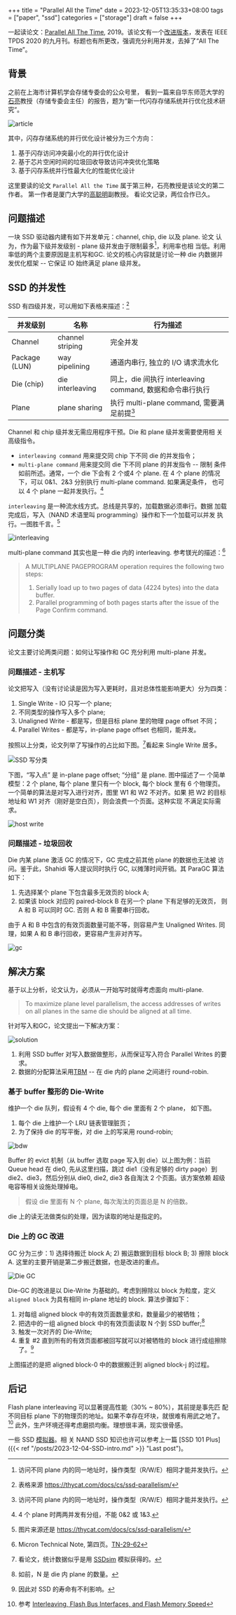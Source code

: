 +++
title = "Parallel All the Time"
date = 2023-12-05T13:35:33+08:00
tags = ["paper", "ssd"]
categories = ["storage"]
draft = false
+++

一起读论文：[Parallel All The Time](https://storageconference.us/2019/Research/ParallelAllTheTime.pdf), 2019。该论文有一个[改进版本](https://par.nsf.gov/servlets/purl/10216637)，发表在 IEEE TPDS 2020 的九月刊。标题也有所更改，强调充分利用并发，去掉了“All The Time”。

## 背景

之前在上海市计算机学会存储专委会的公众号里，
看到一篇来自华东师范大学的[石亮](https://faculty.ecnu.edu.cn/_s16/sl2_13905/main.psp?eqid=9432b45f000d3fbc00000003645d937e)教授（存储专委会主任）的报告，题为“新一代闪存存储系统并行优化技术研究”。

![article](/media/sl-article.png)

其中，闪存存储系统的并行优化设计被分为三个方向：

1. 基于闪存访问冲突最小化的并行优化设计
2. 基于芯片空闲时间的垃圾回收导致访问冲突优化策略
3. 基于闪存系统并行性最大化的性能优化设计

这里要读的论文 `Parallel All the Time` 属于第三种，石亮教授是该论文的第二作者。
第一作者是厦门大学的[高聪明](https://informatics.xmu.edu.cn/info/1425/31239.htm)副教授。
看论文记录，两位合作已久。

## 问题描述

一块 SSD 驱动器内建有如下并发单元：channel, chip, die 以及 plane. 论文
认为，作为最下级并发级别 - plane 级并发由于限制最多[^res]，利用率也相
当低。利用率低的两个主要原因是主机写和GC. 论文的核心内容就是讨论一种
die 内数据并发优化框架 -- 它保证 IO 始终满足 plane 级并发。

[^res]: 访问不同 plane 内的同一地址时，操作类型（R/W/E）相同才能并发执行。

## SSD 的并发性

SSD 有四级并发，可以用如下表格来描述：[^ssd-para]

<!--{:.table-bordered}-->

并发级别      | 名称             | 行为描述
--------------|------------------|---------------
Channel       | channel striping | 完全并发
Package (LUN) | way pipelining   | 通道内串行, 独立的 I/O 请求流水化
Die (chip)    | die interleaving | 同上，die 间执行 interleaving command, 数据和命令串行执行
Plane         | plane sharing    | 执行 multi-plane command, 需要满足前提[^res]

Channel 和 chip 级并发无需应用程序干预。Die 和 plane 级并发需要使用相
关高级指令。

- `interleaving command` 用来提交同 chip 下不同 die 的并发指令；
- `multi-plane command` 用来提交同 die 下不同 plane 的并发指令 -- 限制
  条件如前所述。通常，一个 die 下会有 2 个或4 个 plane. 在 4 个 plane
  的情况下，可以 0&1、2&3 分别执行 multi-plane command. 如果满足条件，
  也可以 4 个 plane 一起并发执行。[^mp]

`interleaving` 是一种流水线方式。总线是共享的，加载数据必须串行。数据
加载完成后，写入（NAND 术语里叫 programming）操作和下一个加载可以并发
执行。一图胜千言。[^inter]

![interleaving](/media/ssd-interleaving.png)

multi-plane command 其实也是一种 die 内的 interleaving. 参考镁光的描述：[^tn2962]

> A MULTIPLANE PAGEPROGRAM operation requires the following two steps:
>
> 1. Serially load up to two pages of data (4224 bytes) into the data
> buffer.
> 2. Parallel programming of both pages starts after the issue of the
> Page Confirm command.

[^ssd-para]: 表格来源 https://thycat.com/docs/cs/ssd-parallelism/
[^inter]: 图片来源还是 https://thycat.com/docs/cs/ssd-parallelism/
[^mp]: 4 个 plane 时两两并发有分组，不能 0&2 或 1&3.
[^tn2962]: Micron Technical Note, 第四页。[TN-29-62](https://www.micron.com/-/media/client/global/documents/products/technical-note/nand-flash/tn2962_large_page_nand_drivers.pdf)

## 问题分类

论文主要讨论两类问题：如何让写操作和 GC 充分利用 multi-plane 并发。

### 问题描述 - 主机写

论文把写入（没有讨论读是因为写入更耗时，且对总体性能影响更大）分为四类：

1. Single Write - IO 只写一个 plane;
2. 不同类型的操作写入多个 plane;
3. Unaligned Write - 都是写，但是目标 plane 里的物理 page offset 不同；
4. Parallel Writes - 都是写，in-plane page offset 也相同，能并发。

按照以上分类，论文列举了写操作的占比如下图。[^stat]看起来 Single Write 居多。

![SSD 写分类](/media/ssd-write-ops-cls.png)

下图，“写入点” 是 in-plane page offset; “分组” 是 plane. 图中描述了一
个简单模型：2 个 plane,  每个 plane 里只有一个 block, 每个 block 里有
6 个物理页。一个简单的算法是对写入进行对齐，图里 W1 和 W2 不对齐。如果
把 W2 的目标地址和 W1 对齐（刚好是空白页），则会浪费一个页面。这种实现
不满足实际需求。

![host write](/media/ssd-host-write.png)

[^stat]: 看论文，统计数据似乎是用 [SSDsim](https://github.com/huaicheng/ssdsim) 模拟获得的。

### 问题描述 - 垃圾回收

Die 内某 plane 激活 GC 的情况下，GC 完成之前其他 plane 的数据也无法被
访问。鉴于此，Shahidi 等人提议同时执行 GC, 以摊薄时间开销。其 ParaGC
算法如下：

1. 先选择某个 plane 下包含最多无效页的 block A;
2. 如果该 block 对应的 paired-block B 在另一个 plane 下有足够的无效页，
   则 A 和 B 可以同时 GC. 否则 A 和 B 需要串行回收。

由于 A 和 B 中包含的有效页面数量可能不等，则容易产生 Unaligned
Writes. 同理，如果 A 和 B 串行回收，更容易产生非对齐写。

![gc](/media/ssd-gc.png)

## 解决方案

基于以上分析，论文认为，必须从一开始写时就得考虑面向 multi-plane.

> To maximize plane level parallelism, the access addresses of writes
> on all planes in the same die should be aligned at all time.

针对写入和GC，论文提出一下解决方案：

![solution](/media/multi-plane.png)

1. 利用 SSD buffer 对写入数据做整形，从而保证写入符合 Parallel Writes
   的要求。
2. 数据的分配算法采用[TBM](https://www.tavakkol.ch/downloads/papers/A.Tavakkol-CAL2016.pdf) -- 在 die 内的 plane 之间进行 round-robin.

### 基于 buffer 整形的 Die-Write

维护一个 die 队列，假设有 4 个 die, 每个 die 里面有 2 个 plane， 如下图。

1. 每个 die 上维护一个 LRU 链表管理脏页；
2. 为了保持 die 的写平衡，对 die 上的写采用 round-robin;

![bdw](/media/buffer-die-write.png)

Buffer 的 evict 机制（从 buffer 选取 page 写入到 die）以上图为例：当前
Queue head 在 die0, 先从这里扫描，跳过 die1（没有足够的 dirty page）到
die2、die3，然后分别从 die0, die2, die3 各自淘汰 2 个页面。该方案依赖
超级电容等相关设施处理掉电。

> 假设 die 里面有 N 个 plane, 每次淘汰的页面总是 N 的倍数。

die 上的读无法做类似的处理，因为读取的地址是指定的。

### Die 上的 GC 改进

GC 分为三步：1) 选择待搬迁 block A; 2) 搬运数据到目标 block B; 3) 擦除
block A. 这里的主要开销是第二步搬迁数据，也是改进的重点。

![Die GC](/media/die-gc.png)

Die-GC 的改进是以 Die-Write 为基础的。考虑到擦除以 block 为粒度，定义
`aligned block` 为具有相同 in-plane 地址的 block.  算法步骤如下：

1. 对每组 aligned block 中的有效页面数量求和，数量最少的被牺牲；
2. 把选中的一组 aligned block 中的有效页面读取 N 个到 SSD buffer;[^stripeN]
3. 触发一次对齐的 Die-Write;
4. 重复 #2 直到所有的有效页面都被回写就可以对被牺牲的 block 进行成组擦除了。[^lifetime]

上图描述的是把 aligned block-0 中的数据搬迁到 aligned block-j 的过程。

[^stripeN]: 如前，N 是 die 内 plane 的数量。
[^lifetime]: 因此对 SSD 的寿命有不利影响。

## 后记

Flash plane interleaving 可以显著提高性能（30% ~ 80%），其前提是事先匹
配不同目标 plane 下的物理页的地址。如果不幸存在坏块，就很难有用武之地了。[^speed]
此外，生产环境还得考虑磨损均衡。理想很丰满，现实很骨感。

一些 SSD [模拟器](http://www.openssd-project.org/ssd/simulators/)。相
关 NAND SSD 知识也许可以参考上一篇 [SSD 101 Plus]({{< ref "/posts/2023-12-04-SSD-intro.md" >}} "Last post")。

[^speed]: 参考 [Interleaving, Flash Bus Interfaces, and Flash Memory Speed](https://www.delkin.com/blog/interleaving-flash-bus-interfaces-and-flash-memory-speed/)
